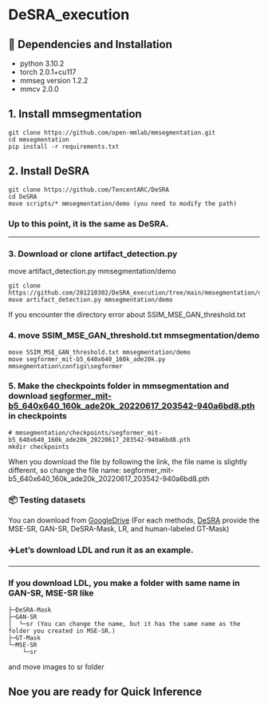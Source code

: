 # DeSRA_execution

## 🔧 Dependencies and Installation
- python 3.10.2
- torch 2.0.1+cu117
- mmseg version 1.2.2
- mmcv  2.0.0

## 1. Install mmsegmentation

    git clone https://github.com/open-mmlab/mmsegmentation.git
    cd mmsegmentation
    pip install -r requirements.txt

## 2. Install DeSRA

    git clone https://github.com/TencentARC/DeSRA
    cd DeSRA
    move scripts/* mmsegmentation/demo (you need to modify the path)

### Up to this point, it is the same as DeSRA.

---------------------------------
### 3. Download or clone artifact_detection.py
move artifact_detection.py mmsegmentation/demo

    git clone https://github.com/201210302/DeSRA_execution/tree/main/mmsegmentation/demo/artifact_detection.py
    move artifact_detection.py mmsegmentation/demo

If you encounter the directory error about SSIM_MSE_GAN_threshold.txt
###  4. move SSIM_MSE_GAN_threshold.txt mmsegmentation/demo

    move SSIM_MSE_GAN_threshold.txt mmsegmentation/demo 
    move segformer_mit-b5_640x640_160k_ade20k.py mmsegmentation\configs\segformer
    
### 5. Make the checkpoints folder in mmsegmentation and download [segformer_mit-b5_640x640_160k_ade20k_20220617_203542-940a6bd8.pth](https://github.com/open-mmlab/mmsegmentation/blob/c685fe6767c4cadf6b051983ca6208f1b9d1ccb8/configs/segformer/README.md?plain=1%23L49) in checkpoints

    # mmsegmentation/checkpoints/segformer_mit-b5_640x640_160k_ade20k_20220617_203542-940a6bd8.pth
    mkdir checkpoints 
When you download the file by following the link, the file name is slightly different, so change the file name: segformer_mit-b5_640x640_160k_ade20k_20220617_203542-940a6bd8.pth

### 📦 Testing datasets
You can download from [GoogleDrive](https://drive.google.com/drive/folders/1jPTvXq_uJvpOaP5uCZ6unmb13Gt2naVC)
(For each methods, [DeSRA](https://github.com/TencentARC/DeSRA?tab=readme-ov-file) provide the MSE-SR, GAN-SR, DeSRA-Mask, LR, and human-labeled GT-Mask)

### ✈️Let’s download LDL and run it as an example.
---------------------------------------------------

### If you download LDL, you make a folder with same name in GAN-SR, MSE-SR like
    ├─DeSRA-Mask
    ├─GAN-SR
    │  └─sr (You can change the name, but it has the same name as the folder you created in MSE-SR.)
    ├─GT-Mask
    └─MSE-SR
        └─sr
and move images to sr folder
## Noe you are ready for Quick Inference

